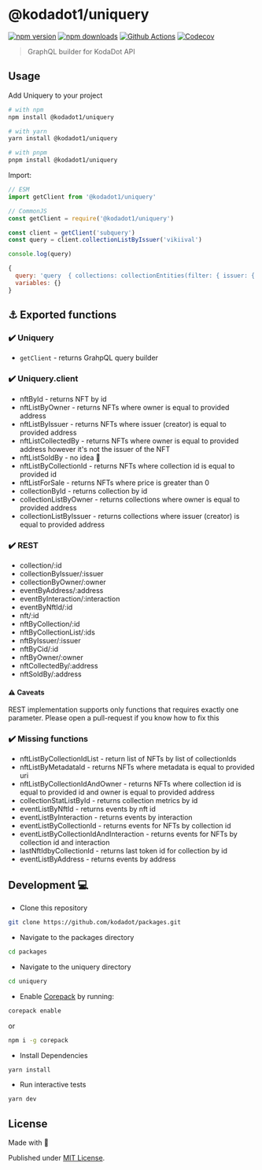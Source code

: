 # @kodadot1/uniquery

[![npm version][npm-version-src]][npm-version-href]
[![npm downloads][npm-downloads-src]][npm-downloads-href]
[![Github Actions][github-actions-src]][github-actions-href]
[![Codecov][codecov-src]][codecov-href]

> GraphQL builder for KodaDot API

## Usage

Add Uniquery to your project

```sh
# with npm
npm install @kodadot1/uniquery

# with yarn
yarn install @kodadot1/uniquery

# with pnpm
pnpm install @kodadot1/uniquery
```

Import:

```js
// ESM
import getClient from '@kodadot1/uniquery'

// CommonJS
const getClient = require('@kodadot1/uniquery')
```

```js
const client = getClient('subquery')
const query = client.collectionListByIssuer('vikiival')

console.log(query)
```

```js
{
  query: 'query  { collections: collectionEntities(filter: { issuer: { equalTo: vikiival } })  { nodes { id, metadata, currentOwner, issuer } } }',
  variables: {}
}
```

## ⚓️ Exported functions

### ✔️  Uniquery

- `getClient` - returns GrahpQL query builder

### ✔️  Uniquery.client

- nftById - returns NFT by id
- nftListByOwner - returns NFTs where owner is equal to provided address
- nftListByIssuer - returns NFTs where issuer (creator) is equal to provided address
- nftListCollectedBy - returns NFTs where owner is equal to provided address however it's not the issuer of the NFT
- nftListSoldBy - no idea :shrug:
- nftListByCollectionId - returns NFTs where collection id is equal to provided id
- nftListForSale - returns NFTs where price is greater than 0
- collectionById - returns collection by id
- collectionListByOwner - returns collections where owner is equal to provided address
- collectionListByIssuer - returns collections where issuer (creator) is equal to provided address

### ✔️  REST

- collection/:id
- collectionByIssuer/:issuer
- collectionByOwner/:owner
- eventByAddress/:address
- eventByInteraction/:interaction
- eventByNftId/:id
- nft/:id
- nftByCollection/:id
- nftByCollectionList/:ids
- nftByIssuer/:issuer
- nftByCid/:id
- nftByOwner/:owner
- nftCollectedBy/:address
- nftSoldBy/:address

#### ⚠️ Caveats

REST implementation supports only functions that requires exactly one parameter.
Please open a pull-request if you know how to fix this

### ✔️  Missing functions

- nftListByCollectionIdList - return list of NFTs by list of collectionIds
- nftListByMetadataId - returns NFTs where metadata is equal to provided uri
- nftListByCollectionIdAndOwner - returns NFTs where collection id is equal to provided id and owner is equal to provided address
- collectionStatListById - returns collection metrics by id
- eventListByNftId - returns events by nft id
- eventListByInteraction - returns events by interaction
- eventListByCollectionId - returns events for NFTs by collection id
- eventListByCollectionIdAndInteraction - returns events for NFTs by collection id and interaction
- lastNftIdbyCollectionId - returns last token id for collection by id
- eventListByAddress - returns events by address


## Development 💻

- Clone this repository
```bash
git clone https://github.com/kodadot/packages.git

```

- Navigate to the packages directory
```bash
cd packages
```

- Navigate to the uniquery directory
```bash
cd uniquery
```

- Enable [Corepack](https://github.com/nodejs/corepack) by running:

```bash
corepack enable
```

or

```bash
npm i -g corepack
```

- Install Dependencies
```bash
yarn install
```
- Run interactive tests

```bash
yarn dev
```

## License

Made with 💛

Published under [MIT License](./LICENSE).

<!-- Badges -->
[npm-version-src]: https://img.shields.io/npm/v/@kodadot1/uniquery?style=flat-square
[npm-version-href]: https://npmjs.com/package/@kodadot1/uniquery

[npm-downloads-src]: https://img.shields.io/npm/dm/@kodadot1/uniquery?style=flat-square
[npm-downloads-href]: https://npmjs.com/package/@kodadot1/uniquery

[github-actions-src]: https://img.shields.io/github/workflow/status/unjs/@kodadot1/uniquery/ci/main?style=flat-square
[github-actions-href]: https://github.com/unjs/@kodadot1/uniquery/actions?query=workflow%3Aci

[codecov-src]: https://img.shields.io/codecov/c/gh/unjs/@kodadot1/uniquery/main?style=flat-square
[codecov-href]: https://codecov.io/gh/unjs/@kodadot1/uniquery
